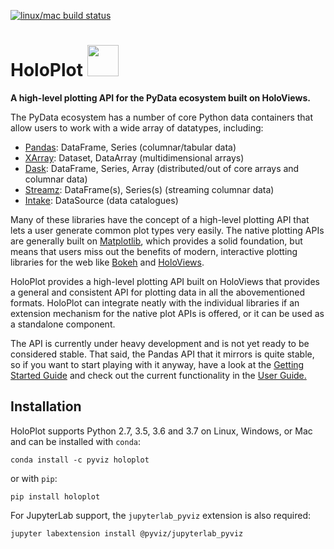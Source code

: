 [![linux/mac build status](https://travis-ci.org/pyviz/holoplot.svg?branch=master)](https://travis-ci.org/pyviz/holoplot)

<h1>
HoloPlot <img src="/doc/_static/holoplot-logo.png" width="50" height="50">
</h1>

**A high-level plotting API for the PyData ecosystem built on HoloViews.**

The PyData ecosystem has a number of core Python data containers that allow users to work with a wide array of datatypes, including:

* [Pandas](http://pandas.pydata.org): DataFrame, Series (columnar/tabular data)
* [XArray](http://xarray.pydata.org): Dataset, DataArray (multidimensional arrays)
* [Dask](http://dask.pydata.org): DataFrame, Series, Array (distributed/out of core arrays and columnar data)
* [Streamz](http://streamz.readthedocs.io): DataFrame(s), Series(s) (streaming columnar data)
* [Intake](http://github.com/ContinuumIO/intake): DataSource (data catalogues)

Many of these libraries have the concept of a high-level plotting API that lets a user generate common plot types very easily. The native plotting APIs are generally built on [Matplotlib](http://matplotlib.org), which provides a solid foundation, but means that users miss out the benefits of modern, interactive plotting libraries for the web like [Bokeh](http://bokeh.pydata.org) and [HoloViews](http://holoviews.org).

HoloPlot provides a high-level plotting API built on HoloViews that provides a general and consistent API for plotting data in all the abovementioned formats. HoloPlot can integrate neatly with the individual libraries if an extension mechanism for the native plot APIs is offered, or it can be used as a standalone component.

The API is currently under heavy development and is not yet ready to be considered stable. That said, the Pandas API that it mirrors is quite stable, so if you want to start playing with it anyway, have a look at the [Getting Started Guide](https://pyviz.github.io/holoplot/getting_started/index.html) and check out the current functionality in the [User Guide.](https://pyviz.github.io/holoplot/user_guide/index.html)

## Installation

HoloPlot supports Python 2.7, 3.5, 3.6 and 3.7 on Linux, Windows, or Mac and can be installed with ``conda``:

```
conda install -c pyviz holoplot
```

or with ``pip``:

```
pip install holoplot
```

For JupyterLab support, the ``jupyterlab_pyviz`` extension is also required:

```
jupyter labextension install @pyviz/jupyterlab_pyviz
```
